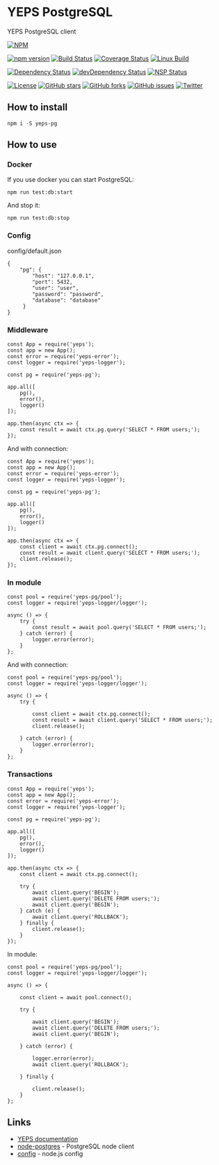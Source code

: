 # YEPS PostgreSQL


YEPS PostgreSQL client

[![NPM](https://nodei.co/npm/yeps-pg.png)](https://npmjs.org/package/yeps-pg)

[![npm version](https://badge.fury.io/js/yeps-pg.svg)](https://badge.fury.io/js/yeps-pg)
[![Build Status](https://travis-ci.org/evheniy/yeps-pg.svg?branch=master)](https://travis-ci.org/evheniy/yeps-pg)
[![Coverage Status](https://coveralls.io/repos/github/evheniy/yeps-pg/badge.svg?branch=master)](https://coveralls.io/github/evheniy/yeps-pg?branch=master)
[![Linux Build](https://img.shields.io/travis/evheniy/yeps-pg/master.svg?label=linux)](https://travis-ci.org/evheniy/)

[![Dependency Status](https://david-dm.org/evheniy/yeps-pg.svg)](https://david-dm.org/evheniy/yeps-pg)
[![devDependency Status](https://david-dm.org/evheniy/yeps-pg/dev-status.svg)](https://david-dm.org/evheniy/yeps-pg#info=devDependencies)
[![NSP Status](https://img.shields.io/badge/NSP%20status-no%20vulnerabilities-green.svg)](https://travis-ci.org/evheniy/yeps-pg)

[![License](https://img.shields.io/badge/license-MIT-blue.svg)](https://raw.githubusercontent.com/evheniy/yeps-pg/master/LICENSE)
[![GitHub stars](https://img.shields.io/github/stars/evheniy/yeps-pg.svg)](https://github.com/evheniy/yeps-pg/stargazers)
[![GitHub forks](https://img.shields.io/github/forks/evheniy/yeps-pg.svg)](https://github.com/evheniy/yeps-pg/network)
[![GitHub issues](https://img.shields.io/github/issues/evheniy/yeps-pg.svg)](https://github.com/evheniy/yeps-pg/issues)
[![Twitter](https://img.shields.io/twitter/url/https/github.com/evheniy/yeps-pg.svg?style=social)](https://twitter.com/intent/tweet?text=Wow:&url=%5Bobject%20Object%5D)


## How to install

    npm i -S yeps-pg
    
## How to use

### Docker

If you use docker you can start PostgreSQL:

    npm run test:db:start
    
And stop it:

    npm run test:db:stop

### Config

config/default.json

    {
        "pg": {
            "host": "127.0.0.1",
            "port": 5432,
            "user": "user",
            "password": "password",
            "database": "database"
         }
    }

### Middleware

    const App = require('yeps');
    const app = new App();
    const error = require('yeps-error');
    const logger = require('yeps-logger');
    
    const pg = require('yeps-pg');
    
    app.all([
        pg(),
        error(),
        logger()
    ]);
    
    app.then(async ctx => {
        const result = await ctx.pg.query('SELECT * FROM users;');
    });
    
And with connection:

    const App = require('yeps');
    const app = new App();
    const error = require('yeps-error');
    const logger = require('yeps-logger');
    
    const pg = require('yeps-pg');
    
    app.all([
        pg(),
        error(),
        logger()
    ]);
    
    app.then(async ctx => {
        const client = await ctx.pg.connect();
        const result = await client.query('SELECT * FROM users;');
        client.release();
    });
    
### In module

    const pool = require('yeps-pg/pool');
    const logger = require('yeps-logger/logger');
    
    async () => {
        try {
            const result = await pool.query('SELECT * FROM users;');
        } catch (error) {
            logger.error(error);
        }
    };
    
And with connection:

    const pool = require('yeps-pg/pool');
    const logger = require('yeps-logger/logger');
    
    async () => {
        try {
            
            const client = await ctx.pg.connect();
            const result = await client.query('SELECT * FROM users;');
            client.release();

        } catch (error) {
            logger.error(error);
        }
    };
    
### Transactions

    const App = require('yeps');
    const app = new App();
    const error = require('yeps-error');
    const logger = require('yeps-logger');
    
    const pg = require('yeps-pg');
    
    app.all([
        pg(),
        error(),
        logger()
    ]);
    
    app.then(async ctx => {
        const client = await ctx.pg.connect();
        
        try {
            await client.query('BEGIN');
            await client.query('DELETE FROM users;');
            await client.query('BEGIN');
        } catch (e) {
            await client.query('ROLLBACK');
        } finally {
            client.release();
        }
    });
    
In module:

    const pool = require('yeps-pg/pool');
    const logger = require('yeps-logger/logger');
    
    async () => {
    
        const client = await pool.connect();
    
        try {
            
            await client.query('BEGIN');
            await client.query('DELETE FROM users;');
            await client.query('BEGIN');

        } catch (error) {
        
            logger.error(error);
            await client.query('ROLLBACK');
            
        } finally {
        
            client.release();
        }
    };
    
## Links

* [YEPS documentation](http://yeps.info/)
* [node-postgres](https://node-postgres.com/) - PostgreSQL node client
* [config](https://github.com/lorenwest/node-config) - node.js config

